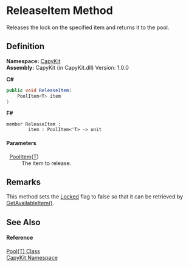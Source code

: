 # ReleaseItem Method


Releases the lock on the specified item and returns it to the pool.



## Definition
**Namespace:** <a href="N_CapyKit.md">CapyKit</a>  
**Assembly:** CapyKit (in CapyKit.dll) Version: 1.0.0

**C#**
``` C#
public void ReleaseItem(
	PoolItem<T> item
)
```
**F#**
``` F#
member ReleaseItem : 
        item : PoolItem<'T> -> unit 
```



#### Parameters
<dl><dt>  <a href="T_CapyKit_PoolItem_1.md">PoolItem</a>(<a href="T_CapyKit_Pool_1.md">T</a>)</dt><dd>The item to release.</dd></dl>

## Remarks
This method sets the <a href="P_CapyKit_PoolItem_1_Locked.md">Locked</a> flag to false so that it can be retrieved by <a href="M_CapyKit_Pool_1_GetAvailableItem.md">GetAvailableItem()</a>.

## See Also


#### Reference
<a href="T_CapyKit_Pool_1.md">Pool(T) Class</a>  
<a href="N_CapyKit.md">CapyKit Namespace</a>  
